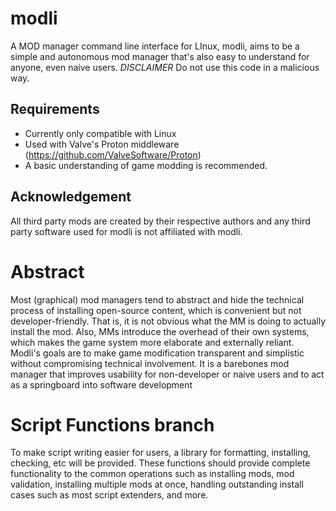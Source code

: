 # modli
A MOD manager command line interface for LInux, modli, aims to be a simple and autonomous mod manager that's also easy to understand for anyone, even naive users.
*DISCLAIMER*
Do not use this code in a malicious way.

## Requirements
- Currently only compatible with Linux
- Used with Valve's Proton middleware (https://github.com/ValveSoftware/Proton)
- A basic understanding of game modding is recommended.

## Acknowledgement
All third party mods are created by their respective authors and any third party software used for modli is not affiliated with modli.

# Abstract
Most (graphical) mod managers tend to abstract and hide the technical process of installing open-source content, which is convenient but not developer-friendly. That is, it is not obvious what the MM is doing to actually install the mod. Also, MMs introduce the overhead of their own systems, which makes the game system more elaborate and externally reliant. Modli's goals are to make game modification transparent and simplistic without compromising technical involvement. It is a barebones mod manager that improves usability for non-developer or naive users and to act as a springboard into software development 

# Script Functions branch
To make script writing easier for users, a library for formatting, installing, checking, etc will be provided. These functions should provide complete functionality to the common operations such as installing mods, mod validation, installing multiple mods at once, handling outstanding install cases such as most script extenders, and more. 
